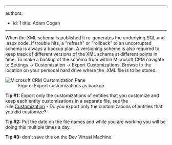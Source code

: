 

---
authors:
  - id: 1
    title: Adam Cogan
---




<span class='intro'> <p>When the XML schema is published it re-generates the underlying SQL and .aspx code. If trouble hits, a &quot;refresh&quot; or &quot;rollback&quot; to an uncorrupted schema is always a backup plan. A versioning scheme is also required to keep track of different versions of the XML schema at different points in time. To make a backup of the schema from within Microsoft CRM navigate to Settings -&gt; Customization -&gt; Export Customizations. Browse to the location on your personal hard drive where the .XML file is to be stored. </p> </span>

<dl class="image"><dt><img alt="Microsoft CRM Customization Pane" src="/SoftwareDevelopment/RulesToBetterCRMForDevelopers/PublishingImages/CRM_CustomizationPane.jpg" /></dt>
<dd>Figure&#58; Export customizations as backup </dd></dl>
<p><strong>Tip #1&#58;</strong> Export only the customizations of entities that you customize and keep each entity customizations in a separate file, see the rule&#58;<a href="/SoftwareDevelopment/RulesToBetterCRMForDevelopers/Pages/Only-export-the-customizations-and-related-ones-that-you-have-made.aspx">Customization</a><span></span><span> - Do you export only the customizations of entities that you did customize?</span></p>
<p><strong>Tip #2&#58;</strong> Put the date on the file names and while you are working you will be doing this multiple times a day. </p>
<p><strong>Tip #3&#58;</strong> don't save this on the Dev Virtual Machine. </p>


